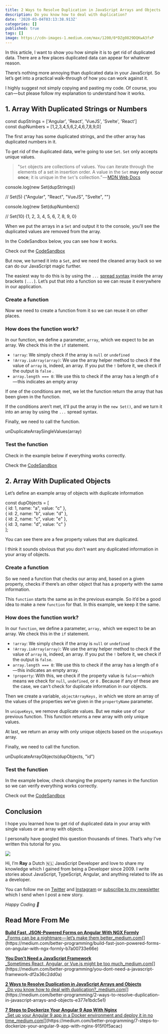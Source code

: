```yaml
---
title: 2 Ways to Resolve Duplication in JavaScript Arrays and Objects
description: Do you know how to deal with duplication?
date: '2020-03-04T03:13:38.913Z'
categories: []
published: true
tags: []
image: https://cdn-images-1.medium.com/max/1200/0*DZg0829DQKwA3fxP
---
```


In this article, I want to show you how simple it is to get rid of duplicated data. There are a few places duplicated data can appear for whatever reason.

There’s nothing more annoying than duplicated data in your JavaScript. So let’s get into a practical walk-through of how you can work against it.

I highly suggest not simply copying and pasting my code. Of course, you can — but please follow my explanation to understand how it works.

## 1\. Array With Duplicated Strings or Numbers

const dupStrings = \['Angular', 'React', 'VueJS', 'Svelte', 'React'\]  
const dupNumbers = \[1,2,3,4,5,6,2,4,6,7,8,9,0\]

The first array has some duplicated strings, and the other array has duplicated numbers in it.

To get rid of the duplicated data, we’re going to use `Set`. `Set` only accepts unique values.

> "`Set` objects are collections of values. You can iterate through the elements of a set in insertion order. A value in the `Set` **may only occur once**; it is unique in the `Set`'s collection.” — [MDN Web Docs](https://developer.mozilla.org/en-US/docs/Web/JavaScript/Reference/Global_Objects/Set)

console.log(new Set(dupStrings))

// Set(5) {"Angular", "React", "VueJS", "Svelte", ""}

console.log(new Set(dupNumbers))

// Set(10) {1, 2, 3, 4, 5, 6, 7, 8, 9, 0}

When we put the arrays in a `Set` and output it to the console, you’ll see the duplicated values are removed from the array.

In the CodeSandbox below, you can see how it works.

Check out the [CodeSandbox](https://codesandbox.io/s/array-with-duplicated-strings-ornumbers-fu3d2)

But now, we turned it into a `Set`, and we need the cleaned array back so we can do our JavaScript magic further.

The easiest way to do this is by using the `...` [spread syntax](https://developer.mozilla.org/en-US/docs/Web/JavaScript/Reference/Operators/Spread_syntax) inside the array brackets `[...]`. Let’s put that into a function so we can reuse it everywhere in our application.

### Create a function

Now we need to create a function from it so we can reuse it on other places.

### How does the function work?

In our function, we define a parameter, `array`, which we expect to be an array. We check this in the `if` statement.

*   `!array`: We simply check if the array is `null` or `undefined`
*   `!Array.isArray(array)`: We use the array helper method to check if the value of `array` is, indeed, an array. If you put the `!` before it, we check if the output is `false` .
*   `array.length === 0`: We use this to check if the array has a length of `0 `— this indicates an empty array

If one of the conditions are met, we let the function return the array that has been given in the function.

If the conditions aren’t met, it’ll put the array in the `new Set()`, and we turn it into an array by using the `...` spread syntax.

Finally, we need to call the function.

unDuplicateArraySingleValues(array)

### Test the function

Check in the example below if everything works correctly.

Check the [CodeSandbox](https://codesandbox.io/s/array-with-duplicated-strings-ornumbers-with-function-jwrj9)

## 2\. Array With Duplicated Objects

Let’s define an example array of objects with duplicate information

const dupObjects = \[  
   { id: 1, name: "a", value: "c" },  
   { id: 2, name: "b", value: "d" },  
   { id: 2, name: "c", value: "e" },  
   { id: 3, name: "d", value: "c" }  
\];

You can see there are a few property values that are duplicated.

I think it sounds obvious that you don’t want any duplicated information in your array of objects.

### Create a function

So we need a function that checks our array and, based on a given property, checks if there’s an other object that has a property with the same information.

This `function` starts the same as in the previous example. So it’d be a good idea to make a new `function` for that. In this example, we keep it the same.

### How does the function work?

In our `function`, we define a parameter, `array,` which we expect to be an array. We check this in the `if` statement.

*   `!array`: We simply check if the array is `null` or `undefined`
*   `!Array.isArray(array)`: We use the array helper method to check if the value of `array` is, indeed, an array. If you put the `!` before it, we check if the output is `false`.
*   `array.length === 0`: We use this to check if the array has a length of `0 `— this indicates an empty array.
*   `!property`: With this, we check if the property value is `false` — which means we check for `null`, `undefined`, or `0` . Because if any of these are the case, we can’t check for duplicate information in our objects.

Then we create a variable, `objectArrayKeys,` in which we store an array of the values of the properties we’ve given in the `propertyName` parameter.

In `uniqueKeys`, we remove duplicate values. But we make use of our previous function. This function returns a new array with only unique values.

At last, we return an array with only unique objects based on the `uniqueKeys` array.

Finally, we need to call the function.

unDuplicateArrayObjects(dupObjects, "id")

### Test the function

In the example below, check changing the property names in the function so we can verify everything works correctly.

Check out the [CodeSandbox](https://codesandbox.io/s/array-with-duplicated-objects-with-function-44pdz)

## Conclusion

I hope you learned how to get rid of duplicated data in your array with single values or an array with objects.

I personally have googled this question thousands of times. That’s why I’ve written this tutorial for you.

![](https://cdn-images-1.medium.com/max/800/1*0fLVc6GjamTuPR79Cqce4Q.png)

Hi, I’m **Ray** a Dutch 🇳🇱 JavaScript Developer and love to share my knowledge which I gained from being a Developer since 2009. I write stories about JavaScript, TypeScript, Angular, and anything related to life as a developer.

You can follow me on [Twitter](https://twitter.com/devbyrayray) and [Instagram](https://www.instagram.com/devbyrayray/) or [subscribe to my newsletter](https://buttondown.email/devbyrayray) which I send when I post a new story.

_Happy Coding 🚀_

## Read More From Me

[**Build Fast, JSON-Powered Forms on Angular With NGX Formly**  
_Forms can be a nightmare — let’s make them better_medium.com](https://medium.com/better-programming/build-fast-json-powered-forms-on-angular-with-ngx-formly-b7a00733e66e "https://medium.com/better-programming/build-fast-json-powered-forms-on-angular-with-ngx-formly-b7a00733e66e")[](https://medium.com/better-programming/build-fast-json-powered-forms-on-angular-with-ngx-formly-b7a00733e66e)

[**You Don’t Need a JavaScript Framework**  
_Sometimes React, Angular, or Vue.js might be too much_medium.com](https://medium.com/better-programming/you-dont-need-a-javascript-framework-df2a36c2dd0a "https://medium.com/better-programming/you-dont-need-a-javascript-framework-df2a36c2dd0a")[](https://medium.com/better-programming/you-dont-need-a-javascript-framework-df2a36c2dd0a)

[**2 Ways to Resolve Duplication in JavaScript Arrays and Objects**  
_Do you know how to deal with duplication?_medium.com](https://medium.com/better-programming/2-ways-to-resolve-duplication-in-javascript-arrays-and-objects-e377e1bdc5e1 "https://medium.com/better-programming/2-ways-to-resolve-duplication-in-javascript-arrays-and-objects-e377e1bdc5e1")[](https://medium.com/better-programming/2-ways-to-resolve-duplication-in-javascript-arrays-and-objects-e377e1bdc5e1)

[**7 Steps to Dockerize Your Angular 9 App With Nginx**  
_Set up your Angular 9 app in a Docker environment and deploy it in no time_medium.com](https://medium.com/better-programming/7-steps-to-dockerize-your-angular-9-app-with-nginx-915f0f5acac "https://medium.com/better-programming/7-steps-to-dockerize-your-angular-9-app-with-nginx-915f0f5acac")[](https://medium.com/better-programming/7-steps-to-dockerize-your-angular-9-app-with-nginx-915f0f5acac)